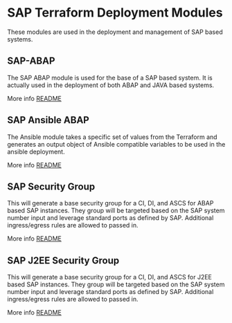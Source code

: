 # SAP Terraform Deployment Modules

These modules are used in the deployment and management of SAP based systems. 

## SAP-ABAP 
The SAP ABAP module is used for the base of a SAP based system. It is actually used in the deployment of both ABAP and JAVA based systems. 

More info [README](./sap-abap/README.md) 
## SAP Ansible ABAP

The Ansible module takes a specific set of values from the Terraform and generates an output object of Ansible compatible variables to be used in the ansible deployment. 

More info [README](./sap-ansible-abap/README.md) 

## SAP Security Group

This will generate a base security group for a CI, DI, and ASCS for ABAP based SAP instances. They group will be targeted based on the SAP system number input and leverage standard ports as defined by SAP. Additional ingress/egress rules are allowed to passed in. 

More info [README](./sap-security-group/README.md) 
## SAP J2EE Security Group 

This will generate a base security group for a CI, DI, and ASCS for J2EE based SAP instances. They group will be targeted based on the SAP system number input and leverage standard ports as defined by SAP. Additional ingress/egress rules are allowed to passed in. 

More info [README](./sap-j2ee-security-group/README.md) 


<!-- BEGINNING OF PRE-COMMIT-TERRAFORM DOCS HOOK -->

<!-- END OF PRE-COMMIT-TERRAFORM DOCS HOOK -->